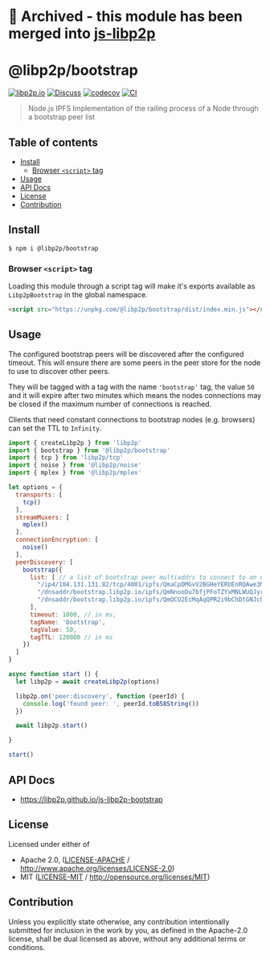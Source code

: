 # 📁 Archived - this module has been merged into [js-libp2p](https://github.com/libp2p/js-libp2p/tree/master/packages/bootstrap)

# @libp2p/bootstrap <!-- omit in toc -->

[![libp2p.io](https://img.shields.io/badge/project-libp2p-yellow.svg?style=flat-square)](http://libp2p.io/)
[![Discuss](https://img.shields.io/discourse/https/discuss.libp2p.io/posts.svg?style=flat-square)](https://discuss.libp2p.io)
[![codecov](https://img.shields.io/codecov/c/github/libp2p/js-libp2p-bootstrap.svg?style=flat-square)](https://codecov.io/gh/libp2p/js-libp2p-bootstrap)
[![CI](https://img.shields.io/github/actions/workflow/status/libp2p/js-libp2p-bootstrap/js-test-and-release.yml?branch=master\&style=flat-square)](https://github.com/libp2p/js-libp2p-bootstrap/actions/workflows/js-test-and-release.yml?query=branch%3Amaster)

> Node.js IPFS Implementation of the railing process of a Node through a bootstrap peer list

## Table of contents <!-- omit in toc -->

- [Install](#install)
  - [Browser `<script>` tag](#browser-script-tag)
- [Usage](#usage)
- [API Docs](#api-docs)
- [License](#license)
- [Contribution](#contribution)

## Install

```console
$ npm i @libp2p/bootstrap
```

### Browser `<script>` tag

Loading this module through a script tag will make it's exports available as `Libp2pBootstrap` in the global namespace.

```html
<script src="https://unpkg.com/@libp2p/bootstrap/dist/index.min.js"></script>
```

## Usage

The configured bootstrap peers will be discovered after the configured timeout. This will ensure
there are some peers in the peer store for the node to use to discover other peers.

They will be tagged with a tag with the name `'bootstrap'` tag, the value `50` and it will expire
after two minutes which means the nodes connections may be closed if the maximum number of
connections is reached.

Clients that need constant connections to bootstrap nodes (e.g. browsers) can set the TTL to `Infinity`.

```JavaScript
import { createLibp2p } from 'libp2p'
import { bootstrap } from '@libp2p/bootstrap'
import { tcp } from 'libp2p/tcp'
import { noise } from '@libp2p/noise'
import { mplex } from '@libp2p/mplex'

let options = {
  transports: [
    tcp()
  ],
  streamMuxers: [
    mplex()
  ],
  connectionEncryption: [
    noise()
  ],
  peerDiscovery: [
    bootstrap({
      list: [ // a list of bootstrap peer multiaddrs to connect to on node startup
        "/ip4/104.131.131.82/tcp/4001/ipfs/QmaCpDMGvV2BGHeYERUEnRQAwe3N8SzbUtfsmvsqQLuvuJ",
        "/dnsaddr/bootstrap.libp2p.io/ipfs/QmNnooDu7bfjPFoTZYxMNLWUQJyrVwtbZg5gBMjTezGAJN",
        "/dnsaddr/bootstrap.libp2p.io/ipfs/QmQCU2EcMqAqQPR2i9bChDtGNJchTbq5TbXJJ16u19uLTa"
      ],
      timeout: 1000, // in ms,
      tagName: 'bootstrap',
      tagValue: 50,
      tagTTL: 120000 // in ms
    })
  ]
}

async function start () {
  let libp2p = await createLibp2p(options)

  libp2p.on('peer:discovery', function (peerId) {
    console.log('found peer: ', peerId.toB58String())
  })

  await libp2p.start()

}

start()
```

## API Docs

- <https://libp2p.github.io/js-libp2p-bootstrap>

## License

Licensed under either of

- Apache 2.0, ([LICENSE-APACHE](LICENSE-APACHE) / <http://www.apache.org/licenses/LICENSE-2.0>)
- MIT ([LICENSE-MIT](LICENSE-MIT) / <http://opensource.org/licenses/MIT>)

## Contribution

Unless you explicitly state otherwise, any contribution intentionally submitted for inclusion in the work by you, as defined in the Apache-2.0 license, shall be dual licensed as above, without any additional terms or conditions.
